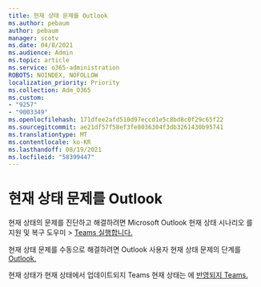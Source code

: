 ```yaml
---
title: 현재 상태 문제를 Outlook
ms.author: pebaum
author: pebaum
manager: scotv
ms.date: 04/8/2021
ms.audience: Admin
ms.topic: article
ms.service: o365-administration
ROBOTS: NOINDEX, NOFOLLOW
localization_priority: Priority
ms.collection: Adm_O365
ms.custom:
- "9257"
- "9003349"
ms.openlocfilehash: 171dfee2afd510d97eccd1e5c8bd8c0f29c65f22
ms.sourcegitcommit: ae21df57f58ef3fe8036304f3db3261430b95741
ms.translationtype: MT
ms.contentlocale: ko-KR
ms.lasthandoff: 08/19/2021
ms.locfileid: "58399447"
---
```

# <a name="troubleshoot-presence-issues-in-outlook"></a>현재 상태 문제를 Outlook

현재 상태의 문제를 진단하고 해결하려면 Microsoft Outlook 현재 상태 시나리오 를 지원 및 복구 도우미 > [Teams 실행합니다.](https://aka.ms/SaRA-TeamsPresenceScenario)

현재 상태 문제를 수동으로 해결하려면 Outlook 사용자 현재 상태 문제의 단계를 [Outlook.](https://docs.microsoft.com/microsoftteams/troubleshoot/teams-im-presence/issues-with-presence-in-outlook)

현재 상태가 현재 상태에서 업데이트되지 Teams 현재 상태는 에 [반영되지 Teams.](https://docs.microsoft.com/microsoftteams/troubleshoot/teams-im-presence/presence-not-show-actual-status)
